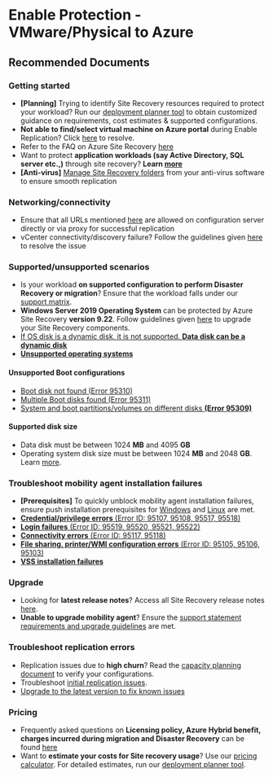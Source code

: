 <properties
	pageTitle="Site Recovery (VMware to Azure)/Enable Protection"
	description="Site Recovery (VMware to Azure)/Common issues during Enable Protection"
	service="microsoft.recoveryservices"
	resource="vaults"
	authors="asgang"
	ms.author="asgang"
	displayOrder=""
	selfHelpType="generic"
	supportTopicIds="32536405"
	resourceTags=""
	productPesIds="16370"
	cloudEnvironments="public, Fairfax"
	articleId="76736774-887b-41c7-97ab-4463cd31a739"
	ownershipId="Compute_SiteRecovery"
/>

# Enable Protection - VMware/Physical to Azure

## **Recommended Documents**

### Getting started

* **[Planning]** Trying to identify Site Recovery resources required to protect your workload? Run our [deployment planner tool](https://aka.ms/siterecovery_deployment_planner) to obtain customized guidance on requirements, cost estimates & supported configurations.
* **Not able to find/select virtual machine on Azure portal** during Enable Replication? Click [here](https://aka.ms/doc-plugin-VM-not-showing) to resolve.
* Refer to the FAQ on Azure Site Recovery [here](https://aka.ms/asr_v2a_faq)
* Want to protect **application workloads (say Active Directory, SQL server etc.,)** through site recovery? **Learn [more](https://aka.ms/asr_workload)** 
* **[Anti-virus]** [Manage Site Recovery folders](https://aka.ms/asr_antivirus_exclusion) from your anti-virus software to ensure smooth replication

### Networking/connectivity

* Ensure that all URLs mentioned [here](https://aka.ms/asr_CS_prereq) are allowed on configuration server directly or via proxy for successful replication
* vCenter connectivity/discovery failure? Follow the guidelines given [here](https://aka.ms/asr_v2a_vcenter_discovery_troubleshoot) to resolve the issue

### Supported/unsupported scenarios

* Is your workload **on supported configuration to perform Disaster Recovery or migration**? Ensure that the workload falls under our [support matrix](https://aka.ms/asr_v2a_support_matrix).
* **Windows Server 2019 Operating System** can be protected by Azure Site Recovery **version 9.22**. Follow guidelines given [here](https://aka.ms/asr_vmware_upgrades) to upgrade your Site Recovery components.
* [If OS disk is a dynamic disk, it is not supported. **Data disk can be  a dynamic disk**](https://docs.microsoft.com/azure/site-recovery/vmware-physical-azure-support-matrix#storage)
* [**Unsupported operating systems**](https://aka.ms/ASR_unsupported_OS)

#### Unsupported Boot configurations

* [Boot disk not found (Error 95310)](https://aka.ms/asr_boot_failures)
* [Multiple Boot disks found (Error 95311)](https://aka.ms/asr_boot_failures)
* [System and boot partitions/volumes on different disks **(Error 95309)**](https://aka.ms/asr_boot_failures)

#### Supported disk size

* Data disk must be between 1024 **MB** and 4095 **GB**
* Operating system disk size must be between 1024 **MB** and 2048 **GB**. Learn [more](https://docs.microsoft.com/azure/site-recovery/vmware-physical-azure-support-matrix#azure-vm-requirements).

### Troubleshoot mobility agent installation failures

* **[Prerequisites]** To quickly unblock mobility agent installation failures, ensure push installation prerequisites for [Windows](https://docs.microsoft.com/azure/site-recovery/vmware-azure-install-mobility-service#prepare-for-a-push-installation-on-a-windows-computer) and [Linux](https://docs.microsoft.com/azure/site-recovery/vmware-azure-install-mobility-service#prepare-for-a-push-installation-on-a-linux-server) are met.
* [**Credential/privilege errors** (Error ID: 95107, 95108, 95517, 95518)](https://aka.ms/installation_credential_failures)
* [**Login failures** (Error ID: 95519, 95520, 95521, 95522)](https://aka.ms/installation_login_failures)
* [**Connectivity errors** (Error ID: 95117, 95118)](https://aka.ms/installation_connectivity_failures)
* [**File sharing, printer/WMI configuration errors** (Error ID: 95105, 95106, 95103)](https://aka.ms/installation_File_printer_failures)
* [**VSS installation failures**](https://aka.ms/asr_vss_installation_failures)

### Upgrade

* Looking for **latest release notes**? Access all Site Recovery release notes [here](https://aka.ms/asr_update_rollups).
* **Unable to upgrade mobility agent**? Ensure the [support statement requirements and upgrade guidelines](https://aka.ms/asr_how_to_upgrade) are met.

### Troubleshoot replication errors

* Replication issues due to **high churn**? Read the [capacity planning document](https://docs.microsoft.com/azure/site-recovery/site-recovery-plan-capacity-vmware#capacity-considerations) to verify your configurations.
* Troubleshoot [initial replication issues](https://docs.microsoft.com/azure/site-recovery/vmware-azure-troubleshoot-replication).
* [Upgrade to the latest version to fix known issues](https://aka.ms/asr_vmware_upgrades)

### Pricing

* Frequently asked questions on **Licensing policy, Azure Hybrid benefit, charges incurred during migration and Disaster Recovery** can be found [here](https://aka.ms/asr_pricing)
* Want to **estimate your costs for Site recovery usage**? Use our [pricing calculator](https://aka.ms/asr_pricing_calculator). For detailed estimates, run our [deployment planner tool](https://aka.ms/siterecovery_deployment_planner).
